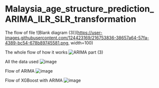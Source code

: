 # Malaysia_age_structure_prediction_ARIMA_ILR_SLR_transformation
The flow of file
![Blank diagram (3)](https://user-images.githubusercontent.com/124423169/216753836-38657a64-57fa-4389-bc54-678b89745581.png, width=100)

The whole flow of how it works
![ARIMA part (3)](https://user-images.githubusercontent.com/124423169/216753881-8e68004c-a605-457d-8a7c-6887a1f6776a.png)

All the data used
![image](https://user-images.githubusercontent.com/124423169/216753939-d079633b-82ff-4e36-87b2-ed2fcc92715a.png)

Flow of ARIMA
![image](https://user-images.githubusercontent.com/124423169/216753959-03be7f7c-f74e-4b55-a3ed-2f13e85a1461.png)

Flow of XGBoost with ARIMA
![image](https://user-images.githubusercontent.com/124423169/216753968-5f30cb45-9d22-4204-a357-faeabae25c33.png)

